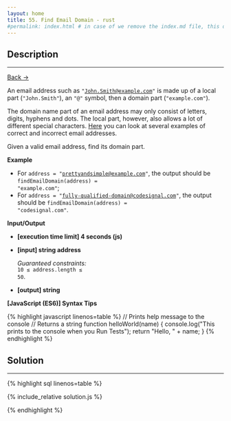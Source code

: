 ```yaml
---
layout: home
title: 55. Find Email Domain - rust
#permalink: index.html # in case of we remove the index.md file, this doc will be the index page
---
```


<div class="row">
<div class="columnStmt" markdown="1">

## Description
---

[Back -> ](../README.md)

An email address such as <code>"John.Smith@example.com"</code> is made up of a local part (<code>"John.Smith"</code>), an <code>"@"</code> symbol, then a domain part (<code>"example.com"</code>).

The domain name part of an email address may only consist of letters, digits, hyphens and dots. The local part, however, also allows a lot of different special characters. [Here](https://en.wikipedia.org/wiki/Email_address#Examples) you can look at several examples of correct and incorrect email addresses.

Given a valid email address, find its domain part.

**Example**

- For <code>address = "prettyandsimple@example.com"</code>, the output should be
  <code>findEmailDomain(address) = "example.com"</code>;
- For <code>address = "fully-qualified-domain@codesignal.com"</code>, the output should be
  <code>findEmailDomain(address) = "codesignal.com"</code>.

**Input/Output**

- **[execution time limit] 4 seconds (js)**

- **[input] string address**

  _Guaranteed constraints:_<br>
  <code>10 ≤ address.length ≤ 50</code>.

- **[output] string**

**[JavaScript (ES6)] Syntax Tips**

{% highlight javascript linenos=table %}
// Prints help message to the console
// Returns a string
function helloWorld(name) {
console.log("This prints to the console when you Run Tests");
return "Hello, " + name;
}
{% endhighlight %}

</div>
<div class="columnSol" markdown="1">

## Solution

---

{% highlight sql linenos=table %}

{% include_relative solution.js %}

{% endhighlight %}

</div>
</div>
